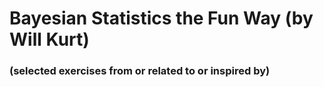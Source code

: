 # Bayesian Statistics the Fun Way (by Will Kurt)
### (selected exercises from or related to or inspired by)

